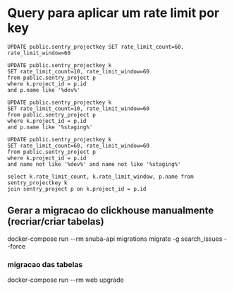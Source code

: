 # Query para aplicar um rate limit por key

```
UPDATE public.sentry_projectkey SET rate_limit_count=60, rate_limit_window=60
```

```
UPDATE public.sentry_projectkey k 
SET rate_limit_count=10, rate_limit_window=60
from public.sentry_project p
where k.project_id = p.id
and p.name like '%dev%'

UPDATE public.sentry_projectkey k 
SET rate_limit_count=10, rate_limit_window=60
from public.sentry_project p
where k.project_id = p.id
and p.name like '%staging%'

UPDATE public.sentry_projectkey k 
SET rate_limit_count=60, rate_limit_window=60
from public.sentry_project p
where k.project_id = p.id
and name not like '%dev%' and name not like '%staging%'

select k.rate_limit_count, k.rate_limit_window, p.name from sentry_projectkey k  
join sentry_project p on k.project_id = p.id
```

## Gerar a migracao do clickhouse manualmente (recriar/criar tabelas)

docker-compose run --rm snuba-api migrations migrate -g search_issues --force

### migracao das tabelas
docker-compose run --rm web upgrade

